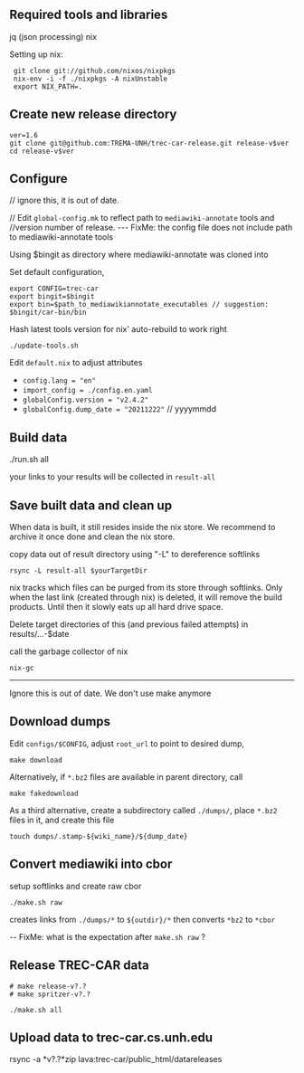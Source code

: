 Required tools and libraries
-----------------------------
jq  (json processing)
nix

Setting up nix:

```
 git clone git://github.com/nixos/nixpkgs
 nix-env -i -f ./nixpkgs -A nixUnstable
 export NIX_PATH=.
```



Create new release directory
----------------------------

```
ver=1.6
git clone git@github.com:TREMA-UNH/trec-car-release.git release-v$ver
cd release-v$ver
```

Configure
---------

// ignore this, it is out of date.

// Edit `global-config.mk` to reflect path to `mediawiki-annotate` tools and
//version number of release.  --- FixMe: the config file does not include path to mediawiki-annotate tools

Using $bingit as directory where mediawiki-annotate was cloned into

Set default configuration,
```
export CONFIG=trec-car
export bingit=$bingit
export bin=$path_to_mediawikiannotate_executables // suggestion: $bingit/car-bin/bin
```


Hash latest tools version for nix' auto-rebuild to work right
```
./update-tools.sh 
```


Edit `default.nix` to adjust attributes

* `config.lang = "en"`
* `import_config = ./config.en.yaml`
* `globalConfig.version = "v2.4.2"`
* `globalConfig.dump_date = "20211222"`  // yyyymmdd


Build data
----------

./run.sh all

your links to your results will be collected in  `result-all`



Save built data and clean up
-----------------------------


When data is built, it still resides inside the nix store. We recommend to archive it once done and clean the nix store.

copy data out of result directory using "-L" to dereference softlinks
```
rsync -L result-all $yourTargetDir
```

nix tracks which files can be purged from its store through softlinks. Only when the last link (created through nix) is deleted, it will remove the build products. Until then it slowly eats up all hard drive space.

Delete target directories of this (and previous failed attempts) in results/...-$date

call the garbage collector of nix

```
nix-gc
```


------------------------------------------------------
Ignore this is out of date. We don't use make anymore


Download dumps
--------------

Edit `configs/$CONFIG`, adjust `root_url` to point to desired dump,  
```
make download
```

Alternatively, if `*.bz2` files are available in parent directory, call 
```
make fakedownload
```


As a third alternative, create a subdirectory called `./dumps/`, place `*.bz2` files in it, and create this file
```
touch dumps/.stamp-${wiki_name}/${dump_date} 
```


Convert mediawiki into cbor
---------------------------

setup softlinks and create raw cbor
```
./make.sh raw
```

creates links from `./dumps/*` to `${outdir}/*`
then converts `*bz2` to `*cbor`

-- FixMe: what is the expectation after `make.sh raw` ?

Release TREC-CAR data
---------------------

```
# make release-v?.?
# make spritzer-v?.?

./make.sh all
```

Upload data to trec-car.cs.unh.edu
----------------------------------
rsync -a *v?.?*zip lava:trec-car/public_html/datareleases



